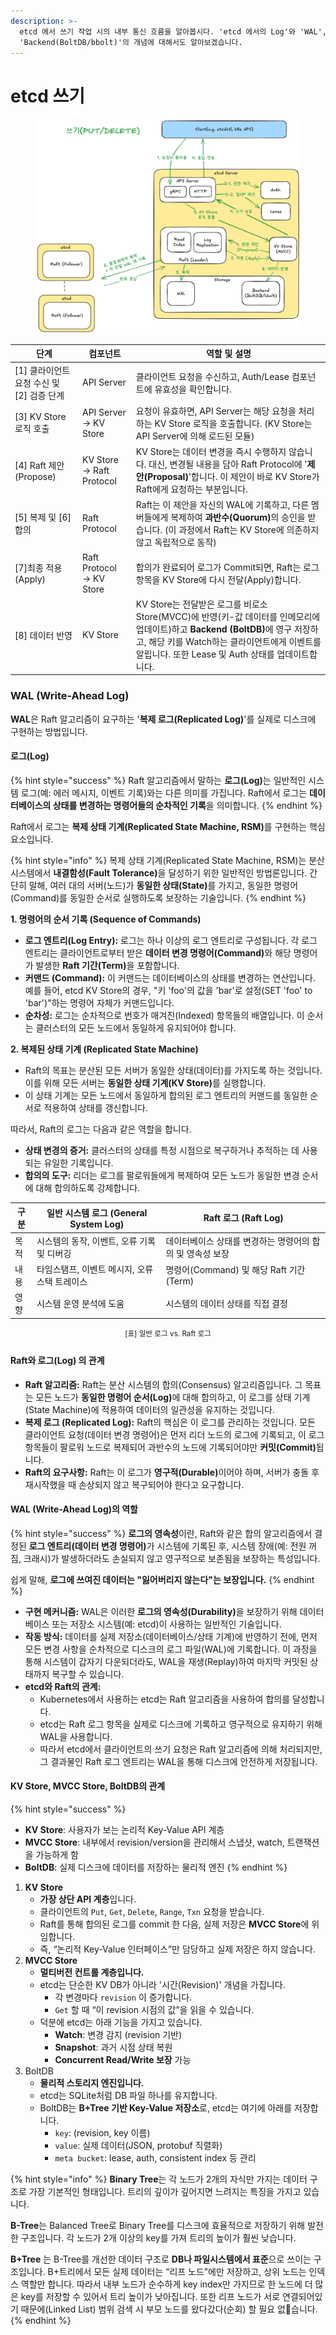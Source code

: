 ```yaml
---
description: >-
  etcd 에서 쓰기 작업 시의 내부 통신 흐름을 알아봅시다. 'etcd 에서의 Log'와 'WAL', 'KV Store',
  'Backend(BoltDB/bbolt)'의 개념에 대해서도 알아보겠습니다.
---
```


# etcd 쓰기

<figure><img src="../.gitbook/assets/image (20).png" alt=""><figcaption></figcaption></figure>

| 단계                            | 컴포넌트                     | 역할 및 설명                                                                                                                                                           |
| ----------------------------- | ------------------------ | ----------------------------------------------------------------------------------------------------------------------------------------------------------------- |
| \[1] 클라이언트 요청 수신 및 \[2] 검증 단계 | API Server               | 클라이언트 요청을 수신하고, Auth/Lease 컴포넌트에 유효성을 확인합니다.                                                                                                                      |
| \[3] KV Store 로직 호출           | API Server → KV Store    | 요청이 유효하면, API Server는 해당 요청을 처리하는 KV Store 로직을 호출합니다. (KV Store는 API Server에 의해 로드된 모듈)                                                                           |
| \[4] Raft 제안 (Propose)        | KV Store → Raft Protocol | KV Store는 데이터 변경을 즉시 수행하지 않습니다. 대신, 변경될 내용을 담아 Raft Protocol에 '**제안(Proposal)**'합니다. 이 제안이 바로 KV Store가 Raft에게 요청하는 부분입니다.                                        |
| \[5] 복제 및 \[6] 합의             | Raft Protocol            | Raft는 이 제안을 자신의 WAL에 기록하고, 다른 멤버들에게 복제하여 **과반수(Quorum)**&#xC758; 승인을 받습니다. (이 과정에서 Raft는 KV Store에 의존하지 않고 독립적으로 동작)                                              |
| \[7]최종 적용 (Apply)             | Raft Protocol → KV Store | 합의가 완료되어 로그가 Commit되면, Raft는 로그 항목을 KV Store에 다시 전달(Apply)합니다.                                                                                                    |
| \[8] 데이터 반영                   | KV Store                 | KV Store는 전달받은 로그를 비로소 Store(MVCC)에 반영(키-값 데이터를 인메모리에 업데이트)하고 **Backend (BoltDB)**&#xC5D0; 영구 저장하고, 해당 키를 Watch하는 클라이언트에게 이벤트를 알립니다. 또한 Lease 및 Auth 상태를 업데이트합니다. |



### WAL (Write-Ahead Log)

**WAL**은 Raft 알고리즘이 요구하는 '**복제 로그(Replicated Log)**'를 실제로 디스크에 구현하는 방법입니다.

#### 로그(Log)

{% hint style="success" %}
Raft 알고리즘에서 말하는 **로그(Log)**&#xB294; 일반적인 시스템 로그(예: 에러 메시지, 이벤트 기록)와는 다른 의미를 가집니다. Raft에서 로그는 **데이터베이스의 상태를 변경하는 명령어들의 순차적인 기록**을 의미합니다.
{% endhint %}

Raft에서 로그는 **복제 상태 기계(Replicated State Machine, RSM)**&#xB97C; 구현하는 핵심 요소입니다.

{% hint style="info" %}
복제 상태 기계(Replicated State Machine, RSM)는 분산 시스템에서 **내결함성(Fault Tolerance)**&#xC744; 달성하기 위한 일반적인 방법론입니다. 간단히 말해, 여러 대의 서버(노드)가 **동일한 상태(State)**&#xB97C; 가지고, 동일한 명령어(Command)를 동일한 순서로 실행하도록 보장하는 기술입니다.
{% endhint %}

**1. 명령어의 순서 기록 (Sequence of Commands)**

* **로그 엔트리(Log Entry):** 로그는 하나 이상의 로그 엔트리로 구성됩니다. 각 로그 엔트리는 클라이언트로부터 받은 **데이터 변경 명령어(Command)**&#xC640; 해당 명령어가 발생한 **Raft 기간(Term)**&#xC744; 포함합니다.
* **커맨드 (Command):** 이 커맨드는 데이터베이스의 상태를 변경하는 연산입니다. 예를 들어, etcd KV Store의 경우, "키 'foo'의 값을 'bar'로 설정(SET 'foo' to 'bar')"하는 명령어 자체가 커맨드입니다.
* **순차성:** 로그는 순차적으로 번호가 매겨진(Indexed) 항목들의 배열입니다. 이 순서는 클러스터의 모든 노드에서 동일하게 유지되어야 합니다.

**2. 복제된 상태 기계 (Replicated State Machine)**

* Raft의 목표는 분산된 모든 서버가 동일한 상태(데이터)를 가지도록 하는 것입니다. 이를 위해 모든 서버는 **동일한 상태 기계(KV Store)**&#xB97C; 실행합니다.
* 이 상태 기계는 모든 노드에서 동일하게 합의된 로그 엔트리의 커맨드를 동일한 순서로 적용하여 상태를 갱신합니다.

따라서, Raft의 로그는 다음과 같은 역할을 합니다.

* **상태 변경의 증거:** 클러스터의 상태를 특정 시점으로 복구하거나 추적하는 데 사용되는 유일한 기록입니다.
* **합의의 도구:** 리더는 로그를 팔로워들에게 복제하여 모든 노드가 동일한 변경 순서에 대해 합의하도록 강제합니다.

| 구분 | 일반 시스템 로그 (General System Log) | Raft 로그 (Raft Log)               |
| -- | ------------------------------ | -------------------------------- |
| 목적 | 시스템의 동작, 이벤트, 오류 기록 및 디버깅      | 데이터베이스 상태를 변경하는 명령어의 합의 및 영속성 보장 |
| 내용 | 타임스탬프, 이벤트 메시지, 오류 스택 트레이스     | 명령어(Command) 및 해당 Raft 기간(Term)  |
| 영향 | 시스템 운영 분석에 도움                  | 시스템의 데이터 상태를 직접 결정               |

<p align="center"><sup>[표] 일반 로그 vs. Raft 로그</sup></p>

#### Raft와 로그(Log) 의 관계

* **Raft 알고리즘:** Raft는 분산 시스템의 합의(Consensus) 알고리즘입니다. 그 목표는 모든 노드가 **동일한 명령어 순서(Log)**&#xC5D0; 대해 합의하고, 이 로그를 상태 기계(State Machine)에 적용하여 데이터의 일관성을 유지하는 것입니다.
* **복제 로그 (Replicated Log):** Raft의 핵심은 이 로그를 관리하는 것입니다. 모든 클라이언트 요청(데이터 변경 명령어)은 먼저 리더 노드의 로그에 기록되고, 이 로그 항목들이 팔로워 노드로 복제되어 과반수의 노드에 기록되어야만 **커밋(Commit)**&#xB429;니다.
* **Raft의 요구사항:** Raft는 이 로그가 **영구적(Durable)**&#xC774;어야 하며, 서버가 충돌 후 재시작했을 때 손상되지 않고 복구되어야 한다고 요구합니다.

#### WAL (Write-Ahead Log)의 역할

{% hint style="success" %}
**로그의 영속성**이란, Raft와 같은 합의 알고리즘에서 결정된 **로그 엔트리(데이터 변경 명령어)**&#xAC00; 시스템에 기록된 후, 시스템 장애(예: 전원 꺼짐, 크래시)가 발생하더라도 손실되지 않고 영구적으로 보존됨을 보장하는 특성입니다.

쉽게 말해, **로그에 쓰여진 데이터는 "잃어버리지 않는다"는 보장입니다.**
{% endhint %}

* **구현 메커니즘:** WAL은 이러한 **로그의 영속성(Durability)**&#xC744; 보장하기 위해 데이터베이스 또는 저장소 시스템(예: etcd)이 사용하는 일반적인 기술입니다.
* **작동 방식:** 데이터를 실제 저장소(데이터베이스/상태 기계)에 반영하기 전에, 먼저 모든 변경 사항을 순차적으로 디스크의 로그 파일(WAL)에 기록합니다. 이 과정을 통해 시스템이 갑자기 다운되더라도, WAL을 재생(Replay)하여 마지막 커밋된 상태까지 복구할 수 있습니다.
* **etcd와 Raft의 관계:**
  * Kubernetes에서 사용하는 etcd는 Raft 알고리즘을 사용하여 합의를 달성합니다.
  * etcd는 Raft 로그 항목을 실제로 디스크에 기록하고 영구적으로 유지하기 위해 WAL을 사용합니다.
  * 따라서 etcd에서 클라이언트의 쓰기 요청은 Raft 알고리즘에 의해 처리되지만, 그 결과물인 Raft 로그 엔트리는 WAL을 통해 디스크에 안전하게 저장됩니다.

#### KV Store, MVCC Store, BoltDB의 관계

{% hint style="success" %}
* **KV Store**: 사용자가 보는 논리적 Key-Value API 계층
* **MVCC Store**: 내부에서 revision/version을 관리해서 스냅샷, watch, 트랜잭션을 가능하게 함
* **BoltDB**: 실제 디스크에 데이터를 저장하는 물리적 엔진
{% endhint %}

1. **KV Store**
   * **가장 상단 API 계층**입니다.
   * 클라이언트의 `Put`, `Get`, `Delete`, `Range`, `Txn` 요청을 받습니다.
   * Raft를 통해 합의된 로그를 commit 한 다음, 실제 저장은 **MVCC Store**에 위임합니다.
   * 즉, “논리적 Key-Value 인터페이스”만 담당하고 실제 저장은 하지 않습니다.
2. **MVCC Store**
   * **멀티버전 컨트롤 계층입니다.**
   * etcd는 단순한 KV DB가 아니라 '시간(Revision)' 개념을 가집니다.
     * 각 변경마다 `revision` 이 증가합니다.&#x20;
     * `Get` 할 때 “이 revision 시점의 값”을 읽을 수 있습니다.
   * 덕분에 etcd는 아래 기능을 가지고 있습니다.
     * **Watch**: 변경 감지 (revision 기반)
     * **Snapshot**: 과거 시점 상태 복원
     * **Concurrent Read/Write 보장** 가능
3. BoltDB
   * **물리적 스토리지 엔진입니다.**
   * etcd는 SQLite처럼 DB 파일 하나를 유지합니다.
   * BoltDB는 **B+Tree 기반 Key-Value 저장소**로, etcd는 여기에 아래를 저장합니다.
     * `key`: (revision, key 이름)
     * `value`: 실제 데이터(JSON, protobuf 직렬화)
     * `meta bucket`: lease, auth, consistent index 등 관리

{% hint style="info" %}
**Binary Tree**는 각 노드가 2개의 자식만 가지는 데이터 구조로 가장 기본적인 형태입니다. 트리의 깊이가 깊어지면 느려지는 특징을 가지고 있습니다.

**B-Tree**는 Balanced Tree로 Binary Tree를 디스크에 효율적으로 저장하기 위해 발전한 구조입니다. 각 노드가 2개 이상의 key를 가져 트리의 높이가 훨씬 낮습니다.&#x20;

**B+Tree** 는 B-Tree를 개선한 데이터 구조로 **DB나 파일시스템에서 표준**으로 쓰이는 구조입니다. B+트리에서 모든 실제 데이터는 “리프 노드”에만 저장하고, 상위 노드는 인덱스 역할만 합니다. 따라서 내부 노드가 순수하게 key index만 가지므로 한 노드에 더 많은 key를 저장할 수 있어서 트리 높이가 낮아집니다. 또한 리프 노드가 서로 연결되어있기 때문에(Linked List) 범위 검색 시 부모 노드를 왔다갔다(순회) 할 필요 없습니다.
{% endhint %}

